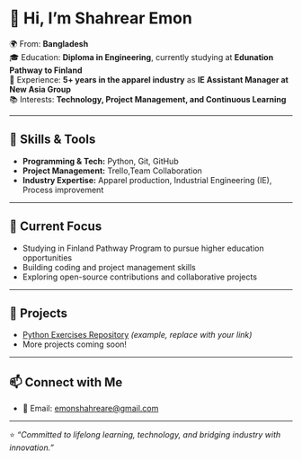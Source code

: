 # 👋 Hi, I’m Shahrear Emon  

🌍 From: **Bangladesh**  
🎓 Education: **Diploma in Engineering**, currently studying at **Edunation Pathway to Finland**  
💼 Experience: **5+ years in the apparel industry** as **IE Assistant Manager at New Asia Group**  
📚 Interests: **Technology, Project Management, and Continuous Learning**  

---

## 🔧 Skills & Tools
- **Programming & Tech:** Python, Git, GitHub  
- **Project Management:** Trello,Team Collaboration  
- **Industry Expertise:** Apparel production, Industrial Engineering (IE), Process improvement  

---

## 🚀 Current Focus
- Studying in Finland Pathway Program to pursue higher education opportunities  
- Building coding and project management skills  
- Exploring open-source contributions and collaborative projects  

---

## 📌 Projects
- [Python Exercises Repository](https://github.com/Shahrear98/Exercise-04.git) *(example, replace with your link)*  
- More projects coming soon!  

---

## 📫 Connect with Me
- 📧 Email: emonshahreare@gmail.com  


---

⭐️ *“Committed to lifelong learning, technology, and bridging industry with innovation.”*  
